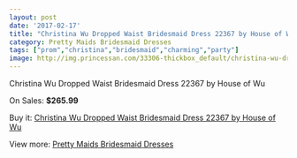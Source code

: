 ```yaml
---
layout: post
date: '2017-02-17'
title: "Christina Wu Dropped Waist Bridesmaid Dress 22367 by House of Wu"
category: Pretty Maids Bridesmaid Dresses
tags: ["prom","christina","bridesmaid","charming","party"]
image: http://img.princessan.com/33306-thickbox_default/christina-wu-dropped-waist-bridesmaid-dress-22367-by-house-of-wu.jpg
---
```

Christina Wu Dropped Waist Bridesmaid Dress 22367 by House of Wu

On Sales: **$265.99**
<a href="https://www.princessan.com/en/15468-christina-wu-dropped-waist-bridesmaid-dress-22367-by-house-of-wu.html"><amp-img layout="responsive" width="600" height="600" src="//img.princessan.com/33306-thickbox_default/christina-wu-dropped-waist-bridesmaid-dress-22367-by-house-of-wu.jpg" alt="Christina Wu Dropped Waist Bridesmaid Dress 22367 by House of Wu 0" /></a>

Buy it: [Christina Wu Dropped Waist Bridesmaid Dress 22367 by House of Wu](https://www.princessan.com/en/15468-christina-wu-dropped-waist-bridesmaid-dress-22367-by-house-of-wu.html "Christina Wu Dropped Waist Bridesmaid Dress 22367 by House of Wu")

View more: [Pretty Maids Bridesmaid Dresses](https://www.princessan.com/en/112- "Pretty Maids Bridesmaid Dresses")